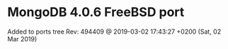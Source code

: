 # MongoDB 4.0.6 FreeBSD port
Added to ports tree Rev: 494409 @ 2019-03-02 17:43:27 +0200 (Sat, 02 Mar 2019)
